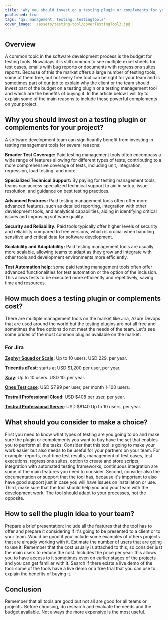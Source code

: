 ```yaml
---
title: 'Why you should invest on a testing plugin or complements for your project' 
published: true
tags: 'qa, management, testing, testingtools'
cover_image: ./assets/testing-tool/coverTestingTool3.jpg
---
```


## Overview

A common topic in the software development process is the budget for testing tools. Nowadays it is still common to see multiple excel sheets for test cases, emails with bug reports or documents with regressions suites reports. Because of this the market offers a large number of testing tools, some of them free, but not every free tool can be right for your team and is sometimes part of our job to explain why the client or the team should invest part of the budget on a testing plugin or a testing management tool and which are the benefits of buying it. In the article below I will try to explain some of the main reasons to include these powerful complements on your project.

## Why you should invest on a testing plugin or complements for your project?

A software development team can significantly benefit from investing in testing management tools for several reasons:

**Broader Test Coverage:** Paid testing management tools often encompass a wide range of features allowing for different types of tests, contributing to a more comprehensive coverage of tests, including unit, integration, regression, load testing, and more.

**Specialized Technical Support:** By paying for testing management tools, teams can access specialized technical support to aid in setup, issue resolution, and guidance on best testing practices.

**Advanced Features:** Paid testing management tools often offer more advanced features, such as detailed reporting, integration with other development tools, and analytical capabilities, aiding in identifying critical issues and improving software quality.

**Security and Reliability:** Paid tools typically offer higher levels of security and reliability compared to free versions, which is crucial when handling sensitive and critical data for software development.

**Scalability and Adaptability:** Paid testing management tools are usually more scalable, allowing teams to adapt as they grow and integrate with other tools and development environments more efficiently.

**Test Automation help:** some paid testing management tools often offer advanced functionalities for test automation or the option of the inclusion. This allows tests to be executed more efficiently and repetitively, saving time and resources.

## How much does a testing plugin or complements cost?

There are multiple management tools on the market like Jira, Azure Devops that are used around the world but the testing plugins are not all free and sometimes the free options do not meet the needs of the team. Let's see some prices of the most common plugins available on the market:

### For Jira  

**[Zephyr Squad or Scale](https://marketplace.atlassian.com/apps/1014681/zephyr-for-jira-test-management?hosting=server&tab=pricing):** Up to 10 users. USD 229. per year.

**[Tricentis qTest](https://www.tricentis.com/products/unified-test-management-qtest/pricing)**: starts at USD $1,200 per user, per year.

**[Xray](https://marketplace.atlassian.com/apps/1211769/xray-test-management-for-jira?tab=pricing&hosting=cloud)**: Up to 10 users. USD 10. per year.

**[Ones Test case](https://ones.com/pricing)**: USD $7.99 per user, per month 1-100 users.

**[Testrail Professional Cloud](https://www.testrail.com/pricing/)**: USD $408 per user, per year.

**[Testrail Professional Server](https://www.testrail.com/pricing/)**: USD $8140 Up to 10 users, per year.

## What should you consider to make a choice?

First you need to know what types of testing are you going to do and make sure the plugin or complements you want to buy have the set that enables you to perform all the tasks. Consider that this tool is going to make your work easier but also needs to be useful for your partners on your team. For example: reports, real-time test results, management of test cases, test executions, regressions suites, option to create and store scripts, integration with automated testing frameworks, continuous integration are some of the main features you need to consider. Second, consider also the documentation or support that the tool has, because it's important to also have good support just in case you will have issues on installation or use. Third, make sure that the tool should help you and your team with the development work. The tool should adapt to your processes, not the opposite.

## How to sell the plugin idea to your team?

Prepare a brief presentation: include all the features that the tool has to offer and prepare it considering if it's going to be presented to a client or to your team. Would be good if you include some examples of others projects that are already working with it. Estimate the number of users that are going to use it: Remember that the cost usually is attached to this, so consider just the main users to reduce the cost. Includes the price per year: this allows you to have access to it sometimes even on earlier stages of the projects and you can get familiar with it.
Search if there exists a live demo of the tool: some of the tools have a live demo or a free trial that you can use to explain the benefits of buying it.

## Conclusion

Remember that all tools are good but not all are good for all teams or projects. Before choosing, do research and evaluate the needs and the budget available. Not always the more expensive is the most useful.

